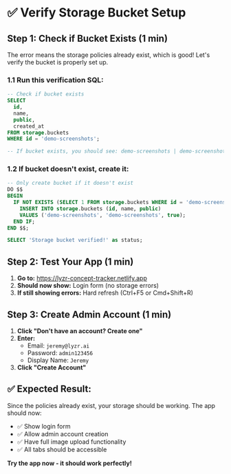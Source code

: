 # ✅ Verify Storage Bucket Setup

## **Step 1: Check if Bucket Exists** (1 min)

The error means the storage policies already exist, which is good! Let's verify the bucket is properly set up.

### **1.1 Run this verification SQL:**
```sql
-- Check if bucket exists
SELECT 
  id, 
  name, 
  public,
  created_at
FROM storage.buckets 
WHERE id = 'demo-screenshots';

-- If bucket exists, you should see: demo-screenshots | demo-screenshots | true | timestamp
```

### **1.2 If bucket doesn't exist, create it:**
```sql
-- Only create bucket if it doesn't exist
DO $$
BEGIN
  IF NOT EXISTS (SELECT 1 FROM storage.buckets WHERE id = 'demo-screenshots') THEN
    INSERT INTO storage.buckets (id, name, public) 
    VALUES ('demo-screenshots', 'demo-screenshots', true);
  END IF;
END $$;

SELECT 'Storage bucket verified!' as status;
```

## **Step 2: Test Your App** (1 min)

1. **Go to:** https://lyzr-concept-tracker.netlify.app
2. **Should now show:** Login form (no storage errors)
3. **If still showing errors:** Hard refresh (Ctrl+F5 or Cmd+Shift+R)

## **Step 3: Create Admin Account** (1 min)

1. **Click "Don't have an account? Create one"**
2. **Enter:**
   - Email: `jeremy@lyzr.ai`
   - Password: `admin123456`
   - Display Name: `Jeremy`
3. **Click "Create Account"**

## **✅ Expected Result:**

Since the policies already exist, your storage should be working. The app should now:
- ✅ Show login form
- ✅ Allow admin account creation
- ✅ Have full image upload functionality
- ✅ All tabs should be accessible

**Try the app now - it should work perfectly!**